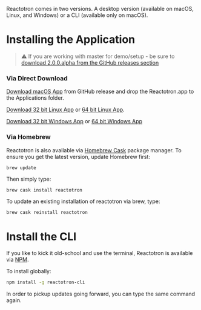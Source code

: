 Reactotron comes in two versions.  A desktop version (available on macOS, Linux, and Windows) or a CLI (available only on macOS).

# Installing the Application

> :warning: If you are working with master for demo/setup - be sure to [download 2.0.0.alpha from the GitHub releases section](https://github.com/infinitered/reactotron/releases)

### Via Direct Download

[Download macOS App](https://github.com/infinitered/reactotron/releases/download/v1.15.0/Reactotron.app.zip) from GitHub release and drop the Reactotron.app to the Applications folder.

[Download 32 bit Linux App](https://github.com/infinitered/reactotron/releases/download/v1.15.0/Reactotron-linux-ia32.zip) or [64 bit Linux App](https://github.com/infinitered/reactotron/releases/download/v1.15.0/Reactotron-linux-x64.zip).

[Download 32 bit Windows App](https://github.com/infinitered/reactotron/releases/download/v1.15.0/Reactotron-win32-ia32.zip) or [64 bit Windows App](https://github.com/infinitered/reactotron/releases/download/v1.15.0/Reactotron-win32-x64.zip)

### Via Homebrew

Reactotron is also available via [Homebrew Cask](https://caskroom.github.io/) package manager. To ensure you get the latest version, update Homebrew first:

```sh
brew update
```

Then simply type:

```
brew cask install reactotron
```

To update an existing installation of reactotron via brew, type:

```
brew cask reinstall reactotron
```

# Install the CLI

If you like to kick it old-school and use the terminal, Reactotron is available via [NPM](https://www.npmjs.com/).

To install globally:

```sh
npm install -g reactotron-cli
```

In order to pickup updates going forward, you can type the same command again.
